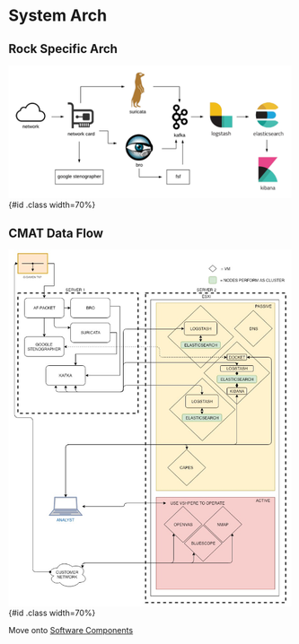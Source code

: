 # System Arch

## Rock Specific Arch
![](../images/single_architecture-2.png){#id .class width=70%}

## CMAT Data Flow
![](../images/cmatdataflow.jpg){#id .class width=70%}

Move onto [Software Components](software-components.md)
